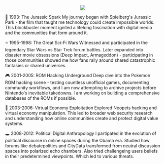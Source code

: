 <div align="center">
  <img src="https://readme-typing-svg.herokuapp.com/?lines=~$%20whoami;jjf3;~$%20cat%20about.txt;Digital%20Archivist%20%26%20Code%20Curator;~$%20ls%20skills/;bash%20Python%20React%20Node.js;~$%20history%20%7C%20head;1993:%20First%20digital%20memory;2001:%20ROM%20hacking%20era;2003:%20Neopets%20hacking%20phase;2008:%20Political%20forums;2012:%20Malware%20research;2025:%20Building%20scalable%20media%20apps;~$%20_&font=mono&color=00ff88&background=1e1e1e&center=true&width=500&height=350&duration=3000&pause=1000">
</div>

🦕 1993: The Jurassic Spark
My journey began with Spielberg's Jurassic Park - the film that taught me technology could create impossible worlds. This blockbuster moment ignited a lifelong fascination with digital media and the communities that form around it.

⭐ 1995-1998: The Great Sci-Fi Wars
Witnessed and participated in the legendary Star Wars vs Star Trek forum battles. Later expanded into disaster movie obsessions (Deep Impact, Armageddon) - participating in those communities showed me how fans rally around shared catastrophic fantasies or shared universes. 

🎮 2001-2005: ROM Hacking Underground
Deep dive into the Pokemon ROM hacking scene - testing countless unofficial games, documenting community workflows, and I am now attempting to archive projects before Nintendo's inevitable takedowns. I am working on building a comprehensive databases of the ROMs if possible.

🐾 2003-2006: Virtual Economy Exploitation
Explored Neopets hacking and virtual economy manipulation. This led to broader web security research and understanding how online communities create and protect digital value systems.

🕳️ 2008-2012: Political Digital Anthropology
I partipated in the evolution of political discourse in online spaces during the Obama era. Studied how forums like debatepolitics and CityData transformed from neutral discussion spaces into polarized echo chambers. Also tried challengeing users beliefs in their predetermined viewpoints. Which led to various threats. 

